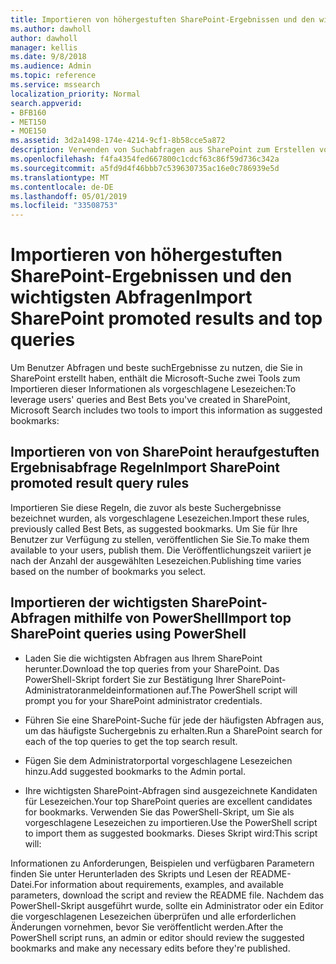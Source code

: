 ```yaml
---
title: Importieren von höhergestuften SharePoint-Ergebnissen und den wichtigsten Abfragen
ms.author: dawholl
author: dawholl
manager: kellis
ms.date: 9/8/2018
ms.audience: Admin
ms.topic: reference
ms.service: mssearch
localization_priority: Normal
search.appverid:
- BFB160
- MET150
- MOE150
ms.assetid: 3d2a1498-174e-4214-9cf1-8b58cce5a872
description: Verwenden von Suchabfragen aus SharePoint zum Erstellen von Arbeitsergebnissen für Microsoft Search
ms.openlocfilehash: f4fa4354fed667800c1cdcf63c86f59d736c342a
ms.sourcegitcommit: a5fd9d4f46bbb7c539630735ac16e0c786939e5d
ms.translationtype: MT
ms.contentlocale: de-DE
ms.lasthandoff: 05/01/2019
ms.locfileid: "33508753"
---
```

# <a name="import-sharepoint-promoted-results-and-top-queries"></a><span data-ttu-id="01a7c-103">Importieren von höhergestuften SharePoint-Ergebnissen und den wichtigsten Abfragen</span><span class="sxs-lookup"><span data-stu-id="01a7c-103">Import SharePoint promoted results and top queries</span></span>

<span data-ttu-id="01a7c-104">Um Benutzer Abfragen und beste suchErgebnisse zu nutzen, die Sie in SharePoint erstellt haben, enthält die Microsoft-Suche zwei Tools zum Importieren dieser Informationen als vorgeschlagene Lesezeichen:</span><span class="sxs-lookup"><span data-stu-id="01a7c-104">To leverage users' queries and Best Bets you've created in SharePoint, Microsoft Search includes two tools to import this information as suggested bookmarks:</span></span> 
  
## <a name="import-sharepoint-promoted-result-query-rules"></a><span data-ttu-id="01a7c-105">Importieren von von SharePoint heraufgestuften Ergebnisabfrage Regeln</span><span class="sxs-lookup"><span data-stu-id="01a7c-105">Import SharePoint promoted result query rules</span></span>

<span data-ttu-id="01a7c-106">Importieren Sie diese Regeln, die zuvor als beste Suchergebnisse bezeichnet wurden, als vorgeschlagene Lesezeichen.</span><span class="sxs-lookup"><span data-stu-id="01a7c-106">Import these rules, previously called Best Bets, as suggested bookmarks.</span></span> <span data-ttu-id="01a7c-107">Um Sie für Ihre Benutzer zur Verfügung zu stellen, veröffentlichen Sie Sie.</span><span class="sxs-lookup"><span data-stu-id="01a7c-107">To make them available to your users, publish them.</span></span> <span data-ttu-id="01a7c-108">Die Veröffentlichungszeit variiert je nach der Anzahl der ausgewählten Lesezeichen.</span><span class="sxs-lookup"><span data-stu-id="01a7c-108">Publishing time varies based on the number of bookmarks you select.</span></span>
  
## <a name="import-top-sharepoint-queries-using-powershell"></a><span data-ttu-id="01a7c-109">Importieren der wichtigsten SharePoint-Abfragen mithilfe von PowerShell</span><span class="sxs-lookup"><span data-stu-id="01a7c-109">Import top SharePoint queries using PowerShell</span></span>

- <span data-ttu-id="01a7c-110">Laden Sie die wichtigsten Abfragen aus Ihrem SharePoint herunter.</span><span class="sxs-lookup"><span data-stu-id="01a7c-110">Download the top queries from your SharePoint.</span></span> <span data-ttu-id="01a7c-111">Das PowerShell-Skript fordert Sie zur Bestätigung Ihrer SharePoint-Administratoranmeldeinformationen auf.</span><span class="sxs-lookup"><span data-stu-id="01a7c-111">The PowerShell script will prompt you for your SharePoint administrator credentials.</span></span>
    
- <span data-ttu-id="01a7c-112">Führen Sie eine SharePoint-Suche für jede der häufigsten Abfragen aus, um das häufigste Suchergebnis zu erhalten.</span><span class="sxs-lookup"><span data-stu-id="01a7c-112">Run a SharePoint search for each of the top queries to get the top search result.</span></span>
    
- <span data-ttu-id="01a7c-113">Fügen Sie dem Administratorportal vorgeschlagene Lesezeichen hinzu.</span><span class="sxs-lookup"><span data-stu-id="01a7c-113">Add suggested bookmarks to the Admin portal.</span></span>
    
- <span data-ttu-id="01a7c-114">Ihre wichtigsten SharePoint-Abfragen sind ausgezeichnete Kandidaten für Lesezeichen.</span><span class="sxs-lookup"><span data-stu-id="01a7c-114">Your top SharePoint queries are excellent candidates for bookmarks.</span></span> <span data-ttu-id="01a7c-115">Verwenden Sie das PowerShell-Skript, um Sie als vorgeschlagene Lesezeichen zu importieren.</span><span class="sxs-lookup"><span data-stu-id="01a7c-115">Use the PowerShell script to import them as suggested bookmarks.</span></span> <span data-ttu-id="01a7c-116">Dieses Skript wird:</span><span class="sxs-lookup"><span data-stu-id="01a7c-116">This script will:</span></span>
    
<span data-ttu-id="01a7c-117">Informationen zu Anforderungen, Beispielen und verfügbaren Parametern finden Sie unter Herunterladen des Skripts und Lesen der README-Datei.</span><span class="sxs-lookup"><span data-stu-id="01a7c-117">For information about requirements, examples, and available parameters, download the script and review the README file.</span></span> <span data-ttu-id="01a7c-118">Nachdem das PowerShell-Skript ausgeführt wurde, sollte ein Administrator oder ein Editor die vorgeschlagenen Lesezeichen überprüfen und alle erforderlichen Änderungen vornehmen, bevor Sie veröffentlicht werden.</span><span class="sxs-lookup"><span data-stu-id="01a7c-118">After the PowerShell script runs, an admin or editor should review the suggested bookmarks and make any necessary edits before they're published.</span></span>

  


